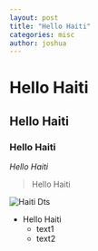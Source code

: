 ```yaml
---
layout: post
title: "Hello Haiti"
categories: misc
author: joshua
---
```


# Hello Haiti
## Hello Haiti
### Hello Haiti
*Hello Haiti*
> Hello Haiti



![Haiti Dts](http://www.ywamhaiti.org/wp-content/uploads/IMG_0213-768x576.jpg)

- Hello Haiti
  - text1
  * text2
  
